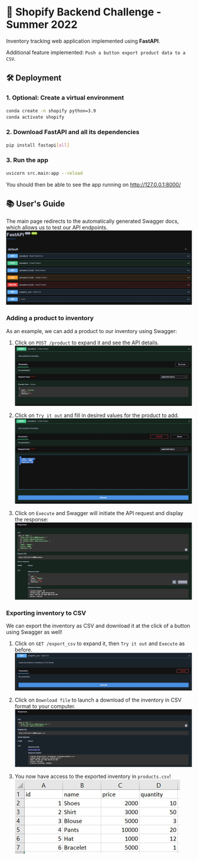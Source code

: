 # 🛒 Shopify Backend Challenge - Summer 2022

Inventory tracking web application implemented using **FastAPI**.

Additional feature implemented: `Push a button export product data to a CSV`.

## 🛠️ Deployment

### 1. Optional: Create a virtual environment

```bash
conda create -n shopify python=3.9
conda activate shopify
```

### 2. Download FastAPI and all its dependencies

```bash
pip install fastapi[all]
```

### 3. Run the app

```bash
uvicorn src.main:app --reload
```

You should then be able to see the app running on http://127.0.0.1:8000/

## 📚 User's Guide

The main page redirects to the automatically generated Swagger docs, which allows us to test our API endpoints.
![swagger-main](/assets/swagger-main.jpg)

### Adding a product to inventory

As an example, we can add a product to our inventory using Swagger:

1. Click on `POST /product` to expand it and see the API details.
![swagger-create](/assets/swagger-create.jpg)

2. Click on `Try it out` and fill in desired values for the product to add.
![swagger-create-request](/assets/swagger-create-request.jpg)

3. Click on `Execute` and Swagger will initiate the API request and display the response:
![swagger-create-response](/assets/swagger-create-response.jpg)

### Exporting inventory to CSV

We can export the inventory as CSV and download it at the click of a button using Swagger as well!

1. Click on `GET /export_csv` to expand it, then `Try it out` and `Execute` as before.
![swagger-csv-request](/assets/swagger-csv-request.jpg)

2. Click on `Download file` to launch a download of the inventory in CSV format to your computer.
![swagger-csv-response](/assets/swagger-csv-response.jpg)

3. You now have access to the exported inventory in `products.csv`!
![csv-example](/assets/csv-example.jpg)
